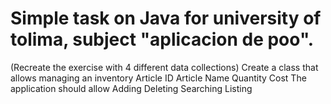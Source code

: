# Simple task on Java for university of tolima, subject "aplicacion de poo".

(Recreate the exercise with 4 different data collections)
Create a class that allows managing an inventory
Article ID
Article Name
Quantity
Cost
The application should allow
Adding
Deleting
Searching
Listing
